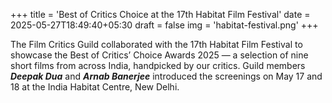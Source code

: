 +++
title = 'Best of Critics Choice at the 17th Habitat Film Festival'
date = 2025-05-27T18:49:40+05:30
draft = false
img = 'habitat-festival.png'
+++

The Film Critics Guild collaborated with the 17th Habitat Film Festival to showcase the Best of Critics’ Choice Awards 2025 — a selection of nine short films from across India, handpicked by our critics. Guild members **_Deepak Dua_** and **_Arnab Banerjee_** introduced the screenings on May 17 and 18 at the India Habitat Centre, New Delhi.
